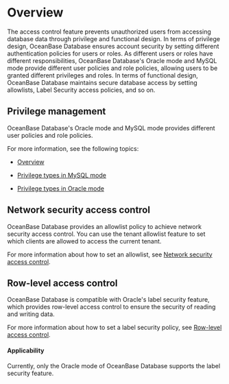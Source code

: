 # Overview

The access control feature prevents unauthorized users from accessing database data through privilege and functional design. In terms of privilege design, OceanBase Database ensures account security by setting different authentication policies for users or roles. As different users or roles have different responsibilities, OceanBase Database's Oracle mode and MySQL mode provide different user policies and role policies, allowing users to be granted different privileges and roles. In terms of functional design, OceanBase Database maintains secure database access by setting allowlists, Label Security access policies, and so on.

## Privilege management

OceanBase Database's Oracle mode and MySQL mode provides different user policies and role policies.

For more information, see the following topics:

* [Overview](200.user-and-permission/100.user-and-permission-overview.md)

* [Privilege types in MySQL mode](200.user-and-permission/200.permission-of-mysql-mode/100.permission-classification-of-mysql.md)

* [Privilege types in Oracle mode](200.user-and-permission/300.permission-of-oracle-mode/100.permission-classification-of-oracle-mode.md)

## Network security access control

OceanBase Database provides an allowlist policy to achieve network security access control. You can use the tenant allowlist feature to set which clients are allowed to access the current tenant.

For more information about how to set an allowlist, see [Network security access control](../300.access-control/300.network-security-access-control.md).

## Row-level access control

OceanBase Database is compatible with Oracle's label security feature, which provides row-level access control to ensure the security of reading and writing data.

For more information about how to set a label security policy, see [Row-level access control](../300.access-control/400.row-level-access-control.md).

<main id="notice">
    <h4>Applicability</h4>
    <p>Currently, only the Oracle mode of OceanBase Database supports the label security feature. </p>
</main>

